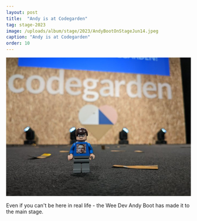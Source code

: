```yaml
---
layout: post
title:  "Andy is at Codegarden"
tag: stage-2023
image: /uploads/album/stage/2023/AndyBootOnStageJun14.jpeg
caption: "Andy is at Codegarden"
order: 10
---
```


![](/uploads/album/stage/2023/AndyBootOnStageJun14.jpeg)

Even if you can't be here in real life - the Wee Dev Andy Boot has made it to the main stage.